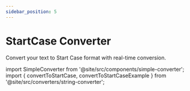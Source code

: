 ```yaml
---
sidebar_position: 5
---
```


# StartCase Converter

Convert your text to Start Case format with real-time conversion.

import SimpleConverter from '@site/src/components/simple-converter';
import { convertToStartCase, convertToStartCaseExample } from '@site/src/converters/string-converter';

<SimpleConverter
  conversion={convertToStartCase}
  placeholder="Enter text to convert to Start Case..."
  language="text"
  exampleInput={convertToStartCaseExample.input}
  showPreview={true}
  previewMode="inline"
/>
